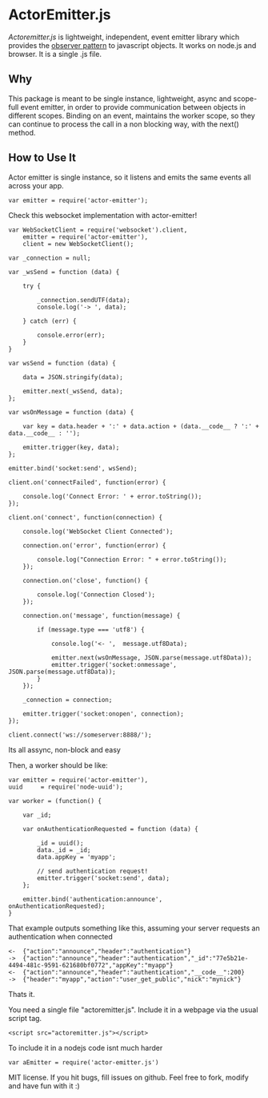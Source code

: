 # ActorEmitter.js

_Actoremitter.js_ is lightweight, independent, event emitter library which provides the
[observer pattern](http://en.wikipedia.org/wiki/Observer_pattern) to javascript objects.
It works on node.js and browser. It is a single .js file.

## Why

This package is meant to be single instance, lightweight, async and scope-full event emitter, in order to provide communication between objects in different scopes.
Binding on an event, maintains the worker scope, so they can continue to process the call in a non blocking way, with the next() method.

## How to Use It

Actor emitter is single instance, so it listens and emits the same events all across your app.

    var emitter = require('actor-emitter');

Check this websocket implementation with actor-emitter!

    var WebSocketClient = require('websocket').client,
        emitter = require('actor-emitter'),
        client = new WebSocketClient();

    var _connection = null;

    var _wsSend = function (data) {

        try {

    	    _connection.sendUTF(data);
    	    console.log('-> ', data);

        } catch (err) {

    	    console.error(err);
        }
    }

    var wsSend = function (data) {

        data = JSON.stringify(data);

        emitter.next(_wsSend, data);
    };

    var wsOnMessage = function (data) {

        var key = data.header + ':' + data.action + (data.__code__ ? ':' + data.__code__ : '');

        emitter.trigger(key, data);
    };

    emitter.bind('socket:send', wsSend);

    client.on('connectFailed', function(error) {

        console.log('Connect Error: ' + error.toString());
    });

    client.on('connect', function(connection) {

        console.log('WebSocket Client Connected');

        connection.on('error', function(error) {

    	    console.log("Connection Error: " + error.toString());
        });

        connection.on('close', function() {

    	    console.log('Connection Closed');
        });

        connection.on('message', function(message) {

    	    if (message.type === 'utf8') {

    	        console.log('<- ',  message.utf8Data);

    	        emitter.next(wsOnMessage, JSON.parse(message.utf8Data));
    	        emitter.trigger('socket:onmessage', JSON.parse(message.utf8Data));
    	    }
        });

        _connection = connection;

        emitter.trigger('socket:onopen', connection);
    });

    client.connect('ws://someserver:8888/');


Its all assync, non-block and easy

Then, a worker should be like:

    var emitter = require('actor-emitter'),
    uuid     = require('node-uuid');

    var worker = (function() {

        var _id;

        var onAuthenticationRequested = function (data) {

    	    _id = uuid();
    	    data._id = _id;
    	    data.appKey = 'myapp';

            // send authentication request!
    	    emitter.trigger('socket:send', data);
        };

        emitter.bind('authentication:announce', onAuthenticationRequested);
    }


That example outputs something like this, assuming your server requests an authentication when connected

    <-  {"action":"announce","header":"authentication"}
    ->  {"action":"announce","header":"authentication","_id":"77e5b21e-4494-481c-9591-621680bf0772","appKey":"myapp"}
    <-  {"action":"announce","header":"authentication","__code__":200}
    ->  {"header":"myapp","action":"user_get_public","nick":"mynick"}

Thats it.

You need a single file "actoremitter.js".
Include it in a webpage via the usual script tag.

    <script src="actoremitter.js"></script>

To include it in a nodejs code isnt much harder

    var aEmitter = require('actor-emitter.js')

MIT license.
If you hit bugs, fill issues on github.
Feel free to fork, modify and have fun with it :)
